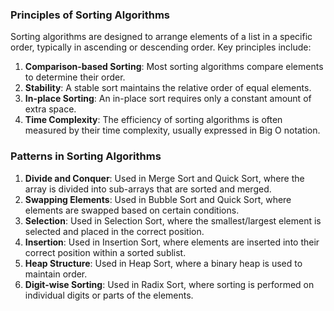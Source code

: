 

### Principles of Sorting Algorithms
Sorting algorithms are designed to arrange elements of a list in a specific order, typically in ascending or descending order. Key principles include:

1. **Comparison-based Sorting**: Most sorting algorithms compare elements to determine their order.
2. **Stability**: A stable sort maintains the relative order of equal elements.
3. **In-place Sorting**: An in-place sort requires only a constant amount of extra space.
4. **Time Complexity**: The efficiency of sorting algorithms is often measured by their time complexity, usually expressed in Big O notation.

### Patterns in Sorting Algorithms
1. **Divide and Conquer**: Used in Merge Sort and Quick Sort, where the array is divided into sub-arrays that are sorted and merged.
2. **Swapping Elements**: Used in Bubble Sort and Quick Sort, where elements are swapped based on certain conditions.
3. **Selection**: Used in Selection Sort, where the smallest/largest element is selected and placed in the correct position.
4. **Insertion**: Used in Insertion Sort, where elements are inserted into their correct position within a sorted sublist.
5. **Heap Structure**: Used in Heap Sort, where a binary heap is used to maintain order.
6. **Digit-wise Sorting**: Used in Radix Sort, where sorting is performed on individual digits or parts of the elements.
